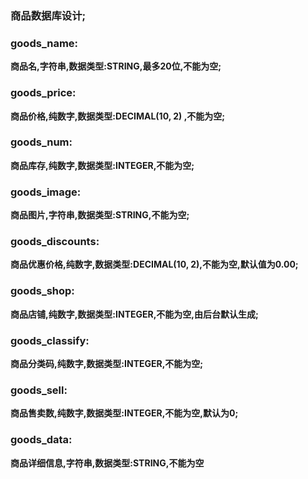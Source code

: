 ### 商品数据库设计;

### goods_name:

**商品名,字符串,数据类型:STRING,最多20位,不能为空;**

### goods_price:

**商品价格,纯数字,数据类型:DECIMAL(10, 2) ,不能为空;**

### goods_num:

**商品库存,纯数字,数据类型:INTEGER,不能为空;**

### goods_image:

**商品图片,字符串,数据类型:STRING,不能为空;**

### goods_discounts:

**商品优惠价格,纯数字,数据类型:DECIMAL(10, 2),不能为空,默认值为0.00;**

### goods_shop:

**商品店铺,纯数字,数据类型:INTEGER,不能为空,由后台默认生成;**

### goods_classify:

**商品分类码,纯数字,数据类型:INTEGER,不能为空;**

### goods_sell:

**商品售卖数,纯数字,数据类型:INTEGER,不能为空,默认为0;**

### goods_data:

**商品详细信息,字符串,数据类型:STRING,不能为空**

